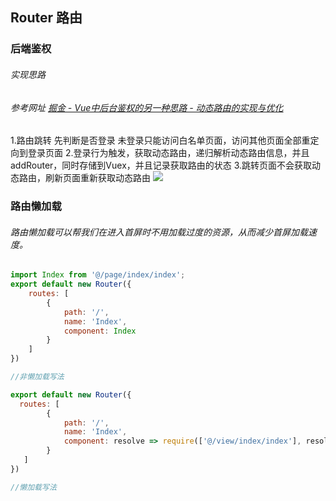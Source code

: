 ## Router 路由
### 后端鉴权
###### 实现思路
###### 参考网址 [掘金 - Vue中后台鉴权的另一种思路 - 动态路由的实现与优化](https://juejin.im/post/5caeb3756fb9a068967791b3#heading-5)
1.路由跳转 先判断是否登录 未登录只能访问白名单页面，访问其他页面全部重定向到登录页面
2.登录行为触发，获取动态路由，递归解析动态路由信息，并且addRouter，同时存储到Vuex，并且记录获取路由的状态
3.跳转页面不会获取动态路由，刷新页面重新获取动态路由
<img src="https://cdn.chenyingshuang.cn/notes/vue/router/router.jpg"/>

### 路由懒加载
###### 路由懒加载可以帮我们在进入首屏时不用加载过度的资源，从而减少首屏加载速度。
```js
import Index from '@/page/index/index';
export default new Router({  
    routes: [    
        { 
            path: '/', 
            name: 'Index',     
            component: Index 
        }
    ]
})

//非懒加载写法
```

```js
export default new Router({
  routes: [    
        { 
            path: '/', 
            name: 'Index', 
            component: resolve => require(['@/view/index/index'], resolve) 
        }
   ]
})

//懒加载写法
```